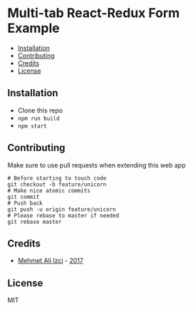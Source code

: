# Multi-tab React-Redux Form Example

<!-- MarkdownTOC -->

- [Installation](#installation)
- [Contributing](#contributing)
- [Credits](#credits)
- [License](#license)

<!-- /MarkdownTOC -->


## Installation

* Clone this repo
* `npm run build`
* `npm start`


## Contributing

Make sure to use pull requests when extending this web app

```
# Before starting to touch code
git checkout -b feature/unicorn
# Make nice atomic commits
git commit
# Push back
git push -u origin feature/unicorn
# Please rebase to master if needed
git rebase master
```

## Credits

* [Mehmet Ali Izci](https://github.com/mmehmetAliIzci) -  [2017](http://www.onthisday.com/events/date/2017)

## License

MIT
